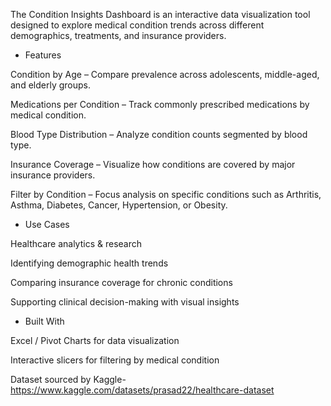 The Condition Insights Dashboard is an interactive data visualization tool designed to explore medical condition trends across different demographics, treatments, and insurance providers.

- Features

Condition by Age – Compare prevalence across adolescents, middle-aged, and elderly groups.

Medications per Condition – Track commonly prescribed medications by medical condition.

Blood Type Distribution – Analyze condition counts segmented by blood type.

Insurance Coverage – Visualize how conditions are covered by major insurance providers.

Filter by Condition – Focus analysis on specific conditions such as Arthritis, Asthma, Diabetes, Cancer, Hypertension, or Obesity.

- Use Cases

Healthcare analytics & research

Identifying demographic health trends

Comparing insurance coverage for chronic conditions

Supporting clinical decision-making with visual insights

- Built With

Excel / Pivot Charts for data visualization

Interactive slicers for filtering by medical condition

Dataset sourced by Kaggle- https://www.kaggle.com/datasets/prasad22/healthcare-dataset
